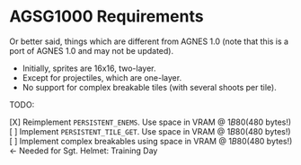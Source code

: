 # AGSG1000 Requirements

Or better said, things which are different from AGNES 1.0 (note that this is a port of AGNES 1.0 and may not be updated).

- Initially, sprites are 16x16, two-layer.
- Except for projectiles, which are one-layer.
- No support for complex breakable tiles (with several shoots per tile).


TODO:

[X] Reimplement `PERSISTENT_ENEMS`. Use space in VRAM @ $1B80 ($480 bytes!)
[ ] Implement `PERSISTENT_TILE_GET`. Use space in VRAM @ $1B80 ($480 bytes!)
[ ] Implement complex breakables using space in VRAM @ $1B80 ($480 bytes!) <- Needed for Sgt. Helmet: Training Day
